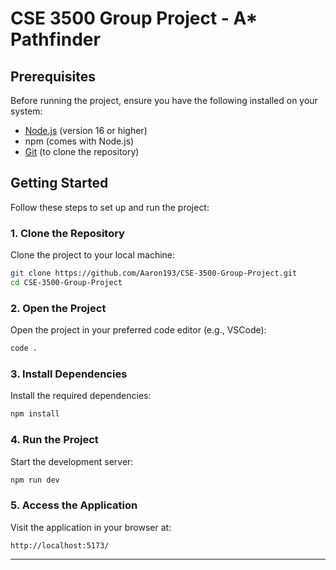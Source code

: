 # CSE 3500 Group Project - A\* Pathfinder

## Prerequisites

Before running the project, ensure you have the following installed on your system:

-   [Node.js](https://nodejs.org/) (version 16 or higher)
-   npm (comes with Node.js)
-   [Git](https://git-scm.com/) (to clone the repository)

## Getting Started

Follow these steps to set up and run the project:

### 1. Clone the Repository

Clone the project to your local machine:

```bash
git clone https://github.com/Aaron193/CSE-3500-Group-Project.git
cd CSE-3500-Group-Project
```

### 2. Open the Project

Open the project in your preferred code editor (e.g., VSCode):

```bash
code .
```

### 3. Install Dependencies

Install the required dependencies:

```bash
npm install
```

### 4. Run the Project

Start the development server:

```bash
npm run dev
```

### 5. Access the Application

Visit the application in your browser at:

```
http://localhost:5173/
```

---
